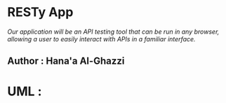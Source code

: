 # RESTy App 

_Our application will be an API testing tool that can be run in any browser, allowing a user to easily interact with APIs in a familiar interface._

## Author : Hana'a Al-Ghazzi 


# UML :

